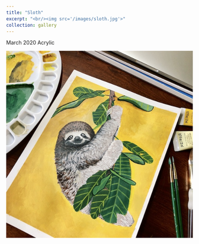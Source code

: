 ```yaml
---
title: "Sloth"
excerpt: "<br/><img src='/images/sloth.jpg'>"
collection: gallery
---
```


March 2020
Acrylic

<img src='/images/sloth.jpg'>
